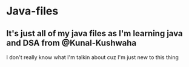 # Java-files
## It's just all of my java files as I'm learning java and DSA from @Kunal-Kushwaha
I don't really know what I'm talkin about cuz I'm just new to this thing
